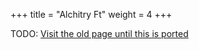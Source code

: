 +++
title = "Alchitry Ft"
weight = 4
+++

TODO: [Visit the old page until this is ported](https://old.alchitry.com/pageft)